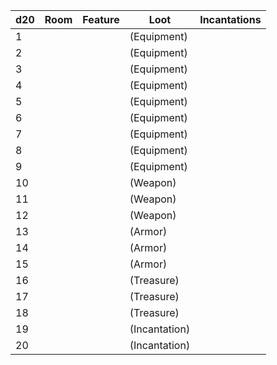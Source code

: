 
| **d20** | Room | Feature | Loot          | Incantations |
| ------- | ---- | ------- | ------------- | ------------ |
| 1       |      |         | (Equipment)   |              |
| 2       |      |         | (Equipment)   |              |
| 3       |      |         | (Equipment)   |              |
| 4       |      |         | (Equipment)   |              |
| 5       |      |         | (Equipment)   |              |
| 6       |      |         | (Equipment)   |              |
| 7       |      |         | (Equipment)   |              |
| 8       |      |         | (Equipment)   |              |
| 9       |      |         | (Equipment)   |              |
| 10      |      |         | (Weapon)      |              |
| 11      |      |         | (Weapon)      |              |
| 12      |      |         | (Weapon)      |              |
| 13      |      |         | (Armor)       |              |
| 14      |      |         | (Armor)       |              |
| 15      |      |         | (Armor)       |              |
| 16      |      |         | (Treasure)    |              |
| 17      |      |         | (Treasure)    |              |
| 18      |      |         | (Treasure)    |              |
| 19      |      |         | (Incantation) |              |
| 20      |      |         | (Incantation) |              |
